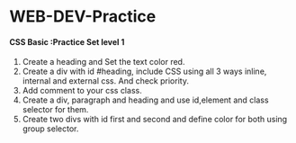 # WEB-DEV-Practice

<div>
<h4>CSS Basic :Practice Set level 1 </h4>
<ol>
<li>Create a heading and Set the text color red.</li> 
<li>Create a div with id #heading, include CSS using all 3 ways inline, internal and external css. And check priority.</li>
<li>Add comment to your css class.</li> 
<li> Create a div, paragraph and heading and use id,element and class selector for them.</li> 
<li> Create two divs with id first and second and define color for both using group selector.</li>
</ol>
</div>
